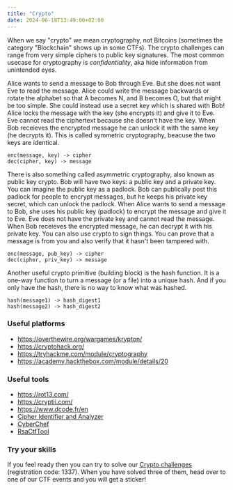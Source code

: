 ```yaml
---
title: "Crypto"
date: 2024-06-18T13:49:00+02:00
---
```


When we say "crypto" we mean cryptography, not Bitcoins (sometimes the 
category "Blockchain" shows up in some CTFs).  The crypto challenges can range
from very simple ciphers to public key signatures. The most common usecase
for cryptography is *confidentiality*, aka hide information from unintended
eyes.

Alice wants to send a message to Bob through Eve. But she does not want Eve to
read the message. Alice could write the message backwards or rotate the
alphabet so that A becomes N, and B becomes O, but that might be too simple.
She could instead use a secret key which is shared with Bob! Alice locks the
message with the key (she encrypts it) and give it to Eve. Eve cannot read the
ciphertext because she doesn't have the key.  When Bob receieves the encrypted
message he can unlock it with the same key (he decrypts it). This is called
symmetric cryptography, beacuse the two keys are identical.

```
enc(message, key) -> cipher
dec(cipher, key) -> message
```

There is also something called asymmetric cryptography, also known as public
key crypto. Bob will have two keys: a public key and a private key. You can
imagine the public key as a padlock. Bob can publically post this padlock
for people to encrypt messages, but he keeps his private key secret, which
can unlock the padlock.  When Alice wants to send a message to Bob, she uses
his public key (padlock) to encrypt the message and give it to Eve.  Eve
does not have the private key and cannot read the message.  When Bob
receieves the encrypted message, he can decrypt it with his private key.
You can also use crypto to sign things. You can prove that a message is
from you and also verify that it hasn't been tampered with.

```
enc(message, pub_key) -> cipher
dec(cipher, priv_key) -> message
```

Another useful crypto primitive (building block) is the hash function.
It is a one-way function to turn a message (or a file) into a unique
hash. And if you only have the hash, there is no way to know what was hashed.

```
hash(message1) -> hash_digest1
hash(message2) -> hash_digest2
```

### Useful platforms
- https://overthewire.org/wargames/krypton/
- https://cryptohack.org/
- https://tryhackme.com/module/cryptography
- https://academy.hackthebox.com/module/details/20

### Useful tools
- https://rot13.com/
- https://cryptii.com/
- https://www.dcode.fr/en
- [Cipher Identifier and Analyzer](https://www.boxentriq.com/code-breaking/cipher-identifier)
- [CyberChef](https://gchq.github.io/CyberChef/)
- [RsaCtfTool](https://github.com/RsaCtfTool/RsaCtfTool)


### Try your skills
If you feel ready then you can try to solve our [Crypto
challenges](http://intro.kauotic.se) (registration code: 1337). When you have
solved three of them, head over to one of our CTF events and you will get a
sticker!

